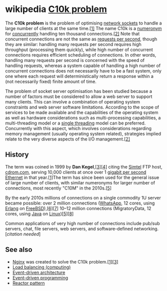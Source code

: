 # wikipedia [C10k problem](https://en.wikipedia.org/wiki/C10k_problem)

The **C10k problem** is the problem of optimising [network sockets](https://en.wikipedia.org/wiki/Network_socket) to handle a large number of clients at the same time.[[1\]](https://en.wikipedia.org/wiki/C10k_problem#cite_note-C10K-1) The name C10k is a [numeronym](https://en.wikipedia.org/wiki/Numeronym) for [concurrently](https://en.wikipedia.org/wiki/Concurrent_computing) handling ten thousand connections.[[2\]](https://en.wikipedia.org/wiki/C10k_problem#cite_note-Liu-Deters-2) Note that concurrent connections are not the same as [requests per second](https://en.wikipedia.org/wiki/Requests_per_second), though they are similar: handling many requests per second requires high throughput (processing them quickly), while high number of concurrent connections requires efficient scheduling of connections. In other words, handling many requests per second is concerned with the speed of handling requests, whereas a system capable of handling a high number of concurrent connections does not necessarily have to be a fast system, only one where each request will deterministically return a response within a (not necessarily fixed) finite amount of time.

The problem of socket server optimisation has been studied because a number of factors must be considered to allow a web server to support many clients. This can involve a combination of operating system constraints and web server software limitations. According to the scope of services to be made available and the capabilities of the operating system as well as hardware considerations such as multi-processing capabilities, a multi-threading model or a [single threading](https://en.wikipedia.org/wiki/Single_threading) model can be preferred. Concurrently with this aspect, which involves considerations regarding memory management (usually operating system related), strategies implied relate to the very diverse aspects of the I/O management.[[2\]](https://en.wikipedia.org/wiki/C10k_problem#cite_note-Liu-Deters-2)

## History

The term was coined in 1999 by **Dan Kegel**,[[3\]](https://en.wikipedia.org/wiki/C10k_problem#cite_note-aosa2:nginx-3)[[4\]](https://en.wikipedia.org/wiki/C10k_problem#cite_note-Dan_Kegel,_kegel.com,_1999-4) citing the [Simtel](https://en.wikipedia.org/wiki/Simtel) FTP host, [cdrom.com](https://en.wikipedia.org/wiki/Cdrom.com), serving 10,000 clients at once over 1 [gigabit per second](https://en.wikipedia.org/wiki/Gigabit_per_second) [Ethernet](https://en.wikipedia.org/wiki/Ethernet) in that year.[[1\]](https://en.wikipedia.org/wiki/C10k_problem#cite_note-C10K-1)The term has since been used for the general issue of large number of clients, with similar numeronyms for larger number of connections, most recently "C10M" in the 2010s.[[5\]](https://en.wikipedia.org/wiki/C10k_problem#cite_note-:0-5)

By the early 2010s millions of connections on a single commodity 1U server became possible: over 2 million connections ([WhatsApp](https://en.wikipedia.org/wiki/WhatsApp), 12 cores, using [Erlang](https://en.wikipedia.org/wiki/Erlang_(programming_language)) on [FreeBSD](https://en.wikipedia.org/wiki/FreeBSD)),[[6\]](https://en.wikipedia.org/wiki/C10k_problem#cite_note-6)[[7\]](https://en.wikipedia.org/wiki/C10k_problem#cite_note-7) 10–12 million connections (MigratoryData, 12 cores, using [Java](https://en.wikipedia.org/wiki/Java_(Programming_language)) on [Linux](https://en.wikipedia.org/wiki/Linux))[[5\]](https://en.wikipedia.org/wiki/C10k_problem#cite_note-:0-5)[[8\]](https://en.wikipedia.org/wiki/C10k_problem#cite_note-8)

Common applications of very high number of connections include pub/sub servers, chat, file servers, web servers, and software-defined networking.[*citation needed*]

## See also

- [Nginx](https://en.wikipedia.org/wiki/Nginx) was created to solve the C10k problem.[[1\]](https://en.wikipedia.org/wiki/C10k_problem#cite_note-C10K-1)[[3\]](https://en.wikipedia.org/wiki/C10k_problem#cite_note-aosa2:nginx-3)
- [Load balancing (computing)](https://en.wikipedia.org/wiki/Load_balancing_(computing))
- [Event-driven architecture](https://en.wikipedia.org/wiki/Event-driven_architecture)
- [Event-driven programming](https://en.wikipedia.org/wiki/Event-driven_programming)
- [Reactor pattern](https://en.wikipedia.org/wiki/Reactor_pattern)


